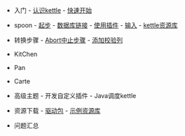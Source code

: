    - 入门
    - [认识kettle](/home)
    - [快速开始](/quickstart)
    
   - spoon
    - [起步](/spoon/start)
    - [数据库链接](/spoon/db-conect)
    - [使用插件](/spoon/plugins.md)
    - [输入](/spoon/input.md)
    - [kettle资源库](/spoon/repositorie.md)
   - 转换步骤
    - [Abort中止步骤](/step/abort.md)
    - [添加校验列](/step/addACheckSum.md)
   - KitChen
   - Pan
   - Carte
   - 高级主题
    - 开发自定义插件
    - Java调度kettle
       
   - 资源下载
    - [驱动包](/download)
    - [示例资源库](/demo-rep.md)
   - 问题汇总